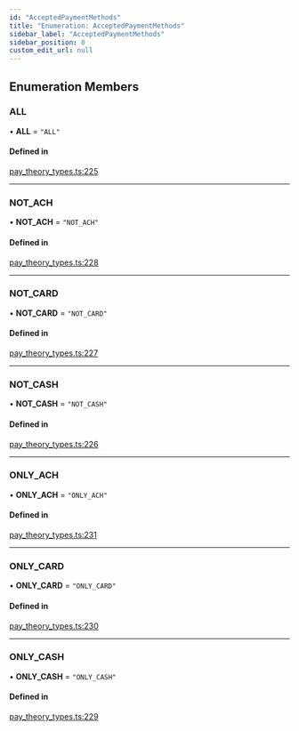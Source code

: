 ```yaml
---
id: "AcceptedPaymentMethods"
title: "Enumeration: AcceptedPaymentMethods"
sidebar_label: "AcceptedPaymentMethods"
sidebar_position: 0
custom_edit_url: null
---
```


## Enumeration Members

### ALL

• **ALL** = ``"ALL"``

#### Defined in

[pay_theory_types.ts:225](https://github.com/pay-theory/pay-theory-documentation/blob/5acba0a/theme/pay_theory_types.ts#L225)

___

### NOT\_ACH

• **NOT\_ACH** = ``"NOT_ACH"``

#### Defined in

[pay_theory_types.ts:228](https://github.com/pay-theory/pay-theory-documentation/blob/5acba0a/theme/pay_theory_types.ts#L228)

___

### NOT\_CARD

• **NOT\_CARD** = ``"NOT_CARD"``

#### Defined in

[pay_theory_types.ts:227](https://github.com/pay-theory/pay-theory-documentation/blob/5acba0a/theme/pay_theory_types.ts#L227)

___

### NOT\_CASH

• **NOT\_CASH** = ``"NOT_CASH"``

#### Defined in

[pay_theory_types.ts:226](https://github.com/pay-theory/pay-theory-documentation/blob/5acba0a/theme/pay_theory_types.ts#L226)

___

### ONLY\_ACH

• **ONLY\_ACH** = ``"ONLY_ACH"``

#### Defined in

[pay_theory_types.ts:231](https://github.com/pay-theory/pay-theory-documentation/blob/5acba0a/theme/pay_theory_types.ts#L231)

___

### ONLY\_CARD

• **ONLY\_CARD** = ``"ONLY_CARD"``

#### Defined in

[pay_theory_types.ts:230](https://github.com/pay-theory/pay-theory-documentation/blob/5acba0a/theme/pay_theory_types.ts#L230)

___

### ONLY\_CASH

• **ONLY\_CASH** = ``"ONLY_CASH"``

#### Defined in

[pay_theory_types.ts:229](https://github.com/pay-theory/pay-theory-documentation/blob/5acba0a/theme/pay_theory_types.ts#L229)
